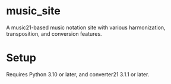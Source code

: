 # music_site
A music21-based music notation site with various harmonization, transposition, and conversion features.

# Setup
Requires Python 3.10 or later, and converter21 3.1.1 or later.
